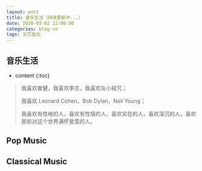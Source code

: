 ```yaml
---
layout: post
title: 音乐生活（持续更新中...）
date: 2020-02-02 22:00:00
categories: blog-cn
tags: 文艺指北
--- 
```


<h2>音乐生活</h2>

* content
{:toc}

> 我喜欢崔健，我喜欢李志，我喜欢左小祖咒；
> 
> 我喜欢 Leonard Cohen，Bob Dylan，Neil Young；
>
> 我喜欢有性格的人，喜欢有性情的人，喜欢实在的人，喜欢深沉的人，喜欢那些对这个世界满怀爱意的人。


## Pop Music


## Classical Music 
